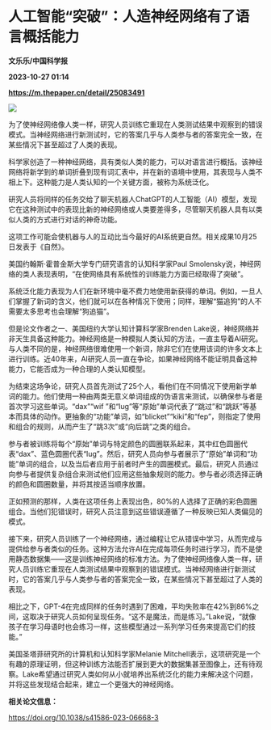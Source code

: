 # 人工智能“突破”：人造神经网络有了语言概括能力
**文乐乐/中国科学报**

**2023-10-27 01:14**

**https://m.thepaper.cn/detail/25083491**

![](https://imagecloud.thepaper.cn/thepaper/image/275/875/842.jpg)

为了使神经网络像人类一样，研究人员训练它重现在人类测试结果中观察到的错误模式。当神经网络进行新测试时，它的答案几乎与人类参与者的答案完全一致，在某些情况下甚至超过了人类的表现。

科学家创造了一种神经网络，具有类似人类的能力，可以对语言进行概括。该神经网络将新学到的单词折叠到现有词汇表中，并在新的语境中使用，其表现与人类不相上下。这种能力是人类认知的一个关键方面，被称为系统泛化。

研究人员将同样的任务交给了聊天机器人ChatGPT的人工智能（AI）模型，发现它在这种测试中的表现比新的神经网络或人类要差得多，尽管聊天机器人具有以类似人类的方式进行对话的神奇功能。

这项工作可能会使机器与人的互动比当今最好的AI系统更自然。相关成果10月25日发表于《自然》。

美国约翰斯·霍普金斯大学专门研究语言的认知科学家Paul Smolensky说，神经网络的类人表现表明，“在使网络具有系统性的训练能力方面已经取得了突破”。

系统泛化能力表现为人们在新环境中毫不费力地使用新获得的单词。例如，一旦人们掌握了新词的含义，他们就可以在各种情况下使用；同样，理解“猫追狗”的人不需要太多思考也会理解“狗追猫”。

但是论文作者之一、美国纽约大学认知计算科学家Brenden Lake说，神经网络并非天生具备这种能力。神经网络是一种模拟人类认知的方法，一直主导着AI研究。与人类不同的是，神经网络很难使用一个新词，除非它们在使用该词的许多文本上进行训练。近40年来，AI研究人员一直在争论，如果神经网络不能证明具备这种能力，它能否成为一种合理的人类认知模型。

为结束这场争论，研究人员首先测试了25个人，看他们在不同情况下使用新学单词的能力。他们使用一种由两类无意义单词组成的伪语言来测试，以确保参与者是首次学习这些单词。“dax”“wif ”和“lug”等“原始”单词代表了“跳过”和“跳跃”等基本而具体的动作。更抽象的“功能”单词，如“blicket”“kiki”和“fep”，则指定了使用和组合的规则，从而产生了“跳3次”或“向后跳”之类的组合。

参与者被训练将每个“原始”单词与特定颜色的圆圈联系起来，其中红色圆圈代表“dax”、蓝色圆圈代表“lug”。然后，研究人员向参与者展示了“原始”单词和“功能”单词的组合，以及当后者应用于前者时产生的圆圈模式。最后，研究人员通过向参与者提供复杂组合来测试他们应用这些抽象规则的能力。参与者必须选择正确的颜色和圆圈数量，并将其按适当顺序放置。

正如预测的那样，人类在这项任务上表现出色，80%的人选择了正确的彩色圆圈组合。当他们犯错误时，研究人员注意到这些错误遵循了一种反映已知人类偏见的模式。

接下来，研究人员训练了一个神经网络，通过编程让它从错误中学习，从而完成与提供给参与者类似的任务。这种方法允许AI在完成每项任务时进行学习，而不是使用静态数据集——这是训练神经网络的标准方法。为了使神经网络像人类一样，研究人员训练它重现在人类测试结果中观察到的错误模式。当神经网络进行新测试时，它的答案几乎与人类参与者的答案完全一致，在某些情况下甚至超过了人类的表现。

相比之下，GPT-4在完成同样的任务时遇到了困难，平均失败率在42%到86%之间，这取决于研究人员如何呈现任务。“这不是魔法，而是练习。”Lake说，“就像孩子在学习母语时也会练习一样，这些模型通过一系列学习任务来提高它们的技能。”

美国圣塔菲研究所的计算机和认知科学家Melanie Mitchell表示，这项研究是一个有趣的原理证明，但这种训练方法能否扩展到更大的数据集甚至图像上，还有待观察。Lake希望通过研究人类如何从小就培养出系统泛化的能力来解决这个问题，并将这些发现结合起来，建立一个更强大的神经网络。

**相关论文信息：**

https://doi.org/10.1038/s41586-023-06668-3